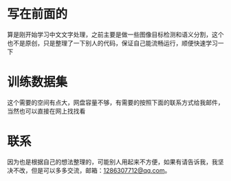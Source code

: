 # 写在前面的
算是刚开始学习中文文字处理，之前主要是做一些图像目标检测和语义分割，这个也不是原创，只是整理了一下别人的代码，保证自己能流畅运行，顺便快速学习一下

# 训练数据集
这个需要的空间有点大，网盘容量不够，有需要的按照下面的联系方式给我邮件，当然也可以直接在网上找找看

# 联系
因为也是根据自己的想法整理的，可能别人用起来不方便，如果有请告诉我，我坚决不改，但是可以多多交流，邮箱：1286307712@qq.com。
